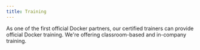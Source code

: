 ```yaml
---
title: Training
---
```

As one of the first official Docker partners, our certified trainers can provide official Docker training. We're offering classroom-based and in-company training.

